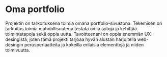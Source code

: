 # Oma portfolio

Projektin on tarkoituksena toimia omana portfolio-sivustona. Tekemisen on tarkoitus toimia mahdollisuutena testata omia taitoja ja kehittää toimintatapoja sekä oppia uutta. Tavoitteenani on oppia enemmän UX-desingistä, joten tämä projekti tarjoaa hyvän alustan harjoitella web-desingin perusperiaatteita ja kokeilla erilaisia elementtejä ja niiden toimivuutta.

